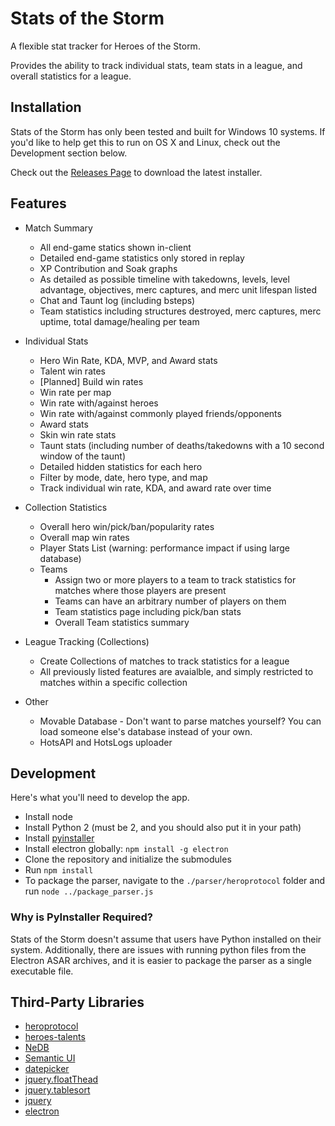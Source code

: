 # Stats of the Storm

A flexible stat tracker for Heroes of the Storm.

Provides the ability to track individual stats, team stats in a league, and overall statistics
for a league.

## Installation
Stats of the Storm has only been tested and built for Windows 10 systems.
If you'd like to help get this to run on OS X and Linux, check out the Development section below.

Check out the [Releases Page](https://github.com/ebshimizu/hots-analysis/releases) to download the latest installer.

## Features
* Match Summary
  * All end-game statics shown in-client
  * Detailed end-game statistics only stored in replay
  * XP Contribution and Soak graphs
  * As detailed as possible timeline with takedowns, levels, level advantage, objectives, merc captures, and merc unit lifespan listed
  * Chat and Taunt log (including bsteps)
  * Team statistics including structures destroyed, merc captures, merc uptime, total damage/healing per team

* Individual Stats
  * Hero Win Rate, KDA, MVP, and Award stats
  * Talent win rates
  * [Planned] Build win rates
  * Win rate per map
  * Win rate with/against heroes
  * Win rate with/against commonly played friends/opponents
  * Award stats
  * Skin win rate stats
  * Taunt stats (including number of deaths/takedowns with a 10 second window of the taunt)
  * Detailed hidden statistics for each hero
  * Filter by mode, date, hero type, and map
  * Track individual win rate, KDA, and award rate over time

* Collection Statistics
  * Overall hero win/pick/ban/popularity rates
  * Overall map win rates
  * Player Stats List (warning: performance impact if using large database)
  * Teams
    * Assign two or more players to a team to track statistics for matches where those players are present
    * Teams can have an arbitrary number of players on them
    * Team statistics page including pick/ban stats
    * Overall Team statistics summary

* League Tracking (Collections)
  * Create Collections of matches to track statistics for a league
  * All previously listed features are avaialble, and simply restricted to matches within a specific collection

* Other
  * Movable Database - Don't want to parse matches yourself? You can load someone else's database instead of your own.
  * HotsAPI and HotsLogs uploader

## Development
Here's what you'll need to develop the app.

* Install node
* Install Python 2 (must be 2, and you should also put it in your path)
* Install [pyinstaller](http://www.pyinstaller.org/)
* Install electron globally: `npm install -g electron`
* Clone the repository and initialize the submodules
* Run `npm install`
* To package the parser, navigate to the `./parser/heroprotocol` folder and run `node ../package_parser.js`

### Why is PyInstaller Required?
Stats of the Storm doesn't assume that users have Python installed on their system. Additionally,
there are issues with running python files from the Electron ASAR archives, and it is easier
to package the parser as a single executable file.

## Third-Party Libraries
* [heroprotocol](https://github.com/Blizzard/heroprotocol)
* [heroes-talents](https://github.com/heroespatchnotes/heroes-talents)
* [NeDB](https://github.com/louischatriot/nedb)
* [Semantic UI](https://semantic-ui.com/)
* [datepicker](https://github.com/fengyuanchen/datepicker)
* [jquery.floatThead](https://github.com/mkoryak/floatThead)
* [jquery.tablesort](https://github.com/kylefox/jquery-tablesort)
* [jquery](https://jquery.com/)
* [electron](https://electronjs.org/)